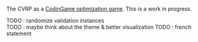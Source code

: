 The CVRP as a [CodinGame optimization game](https://www.codingame.com/contribute/view/89181c43909c21c7172daafc573c881c8d8c2). This is a work in progress.

TODO  : randomize validation instances  
TODO  : maybe think about the theme & better visualization
TODO  : french statement  